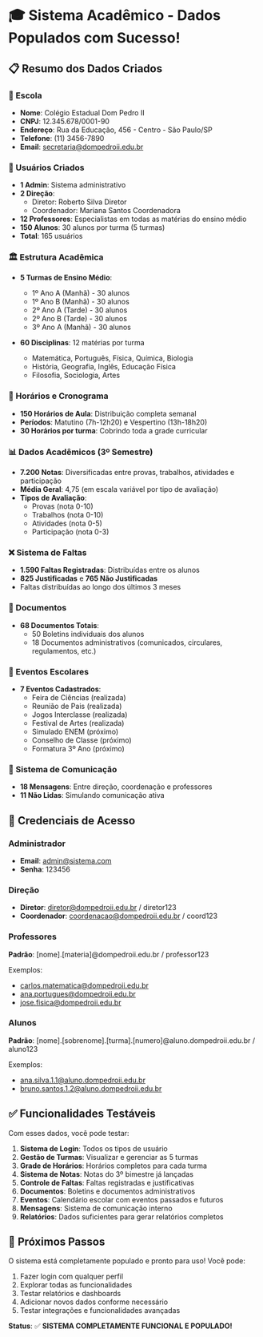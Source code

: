 # 🎓 Sistema Acadêmico - Dados Populados com Sucesso!

## 📋 Resumo dos Dados Criados

### 🏫 Escola
- **Nome**: Colégio Estadual Dom Pedro II
- **CNPJ**: 12.345.678/0001-90
- **Endereço**: Rua da Educação, 456 - Centro - São Paulo/SP
- **Telefone**: (11) 3456-7890
- **Email**: secretaria@dompedroii.edu.br

### 👥 Usuários Criados
- **1 Admin**: Sistema administrativo
- **2 Direção**: 
  - Diretor: Roberto Silva Diretor
  - Coordenador: Mariana Santos Coordenadora
- **12 Professores**: Especialistas em todas as matérias do ensino médio
- **150 Alunos**: 30 alunos por turma (5 turmas)
- **Total**: 165 usuários

### 🏛️ Estrutura Acadêmica
- **5 Turmas de Ensino Médio**:
  - 1º Ano A (Manhã) - 30 alunos
  - 1º Ano B (Manhã) - 30 alunos
  - 2º Ano A (Tarde) - 30 alunos
  - 2º Ano B (Tarde) - 30 alunos
  - 3º Ano A (Manhã) - 30 alunos

- **60 Disciplinas**: 12 matérias por turma
  - Matemática, Português, Física, Química, Biologia
  - História, Geografia, Inglês, Educação Física
  - Filosofia, Sociologia, Artes

### 📅 Horários e Cronograma
- **150 Horários de Aula**: Distribuição completa semanal
- **Períodos**: Matutino (7h-12h20) e Vespertino (13h-18h20)
- **30 Horários por turma**: Cobrindo toda a grade curricular

### 📊 Dados Acadêmicos (3º Semestre)
- **7.200 Notas**: Diversificadas entre provas, trabalhos, atividades e participação
- **Média Geral**: 4,75 (em escala variável por tipo de avaliação)
- **Tipos de Avaliação**:
  - Provas (nota 0-10)
  - Trabalhos (nota 0-10)
  - Atividades (nota 0-5)
  - Participação (nota 0-3)

### ❌ Sistema de Faltas
- **1.590 Faltas Registradas**: Distribuídas entre os alunos
- **825 Justificadas** e **765 Não Justificadas**
- Faltas distribuídas ao longo dos últimos 3 meses

### 📄 Documentos
- **68 Documentos Totais**:
  - 50 Boletins individuais dos alunos
  - 18 Documentos administrativos (comunicados, circulares, regulamentos, etc.)

### 🎉 Eventos Escolares
- **7 Eventos Cadastrados**:
  - Feira de Ciências (realizada)
  - Reunião de Pais (realizada)
  - Jogos Interclasse (realizada)
  - Festival de Artes (realizada)
  - Simulado ENEM (próximo)
  - Conselho de Classe (próximo)
  - Formatura 3º Ano (próximo)

### 💬 Sistema de Comunicação
- **18 Mensagens**: Entre direção, coordenação e professores
- **11 Não Lidas**: Simulando comunicação ativa

## 🔑 Credenciais de Acesso

### Administrador
- **Email**: admin@sistema.com
- **Senha**: 123456

### Direção
- **Diretor**: diretor@dompedroii.edu.br / diretor123
- **Coordenador**: coordenacao@dompedroii.edu.br / coord123

### Professores
**Padrão**: [nome].[materia]@dompedroii.edu.br / professor123

Exemplos:
- carlos.matematica@dompedroii.edu.br
- ana.portugues@dompedroii.edu.br
- jose.fisica@dompedroii.edu.br

### Alunos
**Padrão**: [nome].[sobrenome].[turma].[numero]@aluno.dompedroii.edu.br / aluno123

Exemplos:
- ana.silva.1.1@aluno.dompedroii.edu.br
- bruno.santos.1.2@aluno.dompedroii.edu.br

## ✅ Funcionalidades Testáveis

Com esses dados, você pode testar:

1. **Sistema de Login**: Todos os tipos de usuário
2. **Gestão de Turmas**: Visualizar e gerenciar as 5 turmas
3. **Grade de Horários**: Horários completos para cada turma
4. **Sistema de Notas**: Notas do 3º bimestre já lançadas
5. **Controle de Faltas**: Faltas registradas e justificativas
6. **Documentos**: Boletins e documentos administrativos
7. **Eventos**: Calendário escolar com eventos passados e futuros
8. **Mensagens**: Sistema de comunicação interno
9. **Relatórios**: Dados suficientes para gerar relatórios completos

## 🚀 Próximos Passos

O sistema está completamente populado e pronto para uso! Você pode:

1. Fazer login com qualquer perfil
2. Explorar todas as funcionalidades
3. Testar relatórios e dashboards
4. Adicionar novos dados conforme necessário
5. Testar integrações e funcionalidades avançadas

**Status**: ✅ **SISTEMA COMPLETAMENTE FUNCIONAL E POPULADO!**